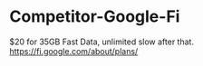 # Competitor-Google-Fi
$20 for 35GB Fast Data, unlimited slow after that. https://fi.google.com/about/plans/
